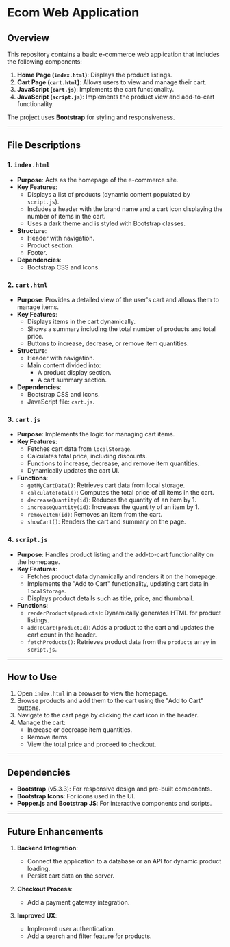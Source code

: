 # Ecom Web Application

## Overview
This repository contains a basic e-commerce web application that includes the following components:

1. **Home Page (`index.html`)**: Displays the product listings.
2. **Cart Page (`cart.html`)**: Allows users to view and manage their cart.
3. **JavaScript (`cart.js`)**: Implements the cart functionality.
4. **JavaScript (`script.js`)**: Implements the product view and add-to-cart functionality.

The project uses **Bootstrap** for styling and responsiveness.

---

## File Descriptions

### 1. `index.html`
- **Purpose**: Acts as the homepage of the e-commerce site.
- **Key Features**:
  - Displays a list of products (dynamic content populated by `script.js`).
  - Includes a header with the brand name and a cart icon displaying the number of items in the cart.
  - Uses a dark theme and is styled with Bootstrap classes.
- **Structure**:
  - Header with navigation.
  - Product section.
  - Footer.
- **Dependencies**:
  - Bootstrap CSS and Icons.

### 2. `cart.html`
- **Purpose**: Provides a detailed view of the user's cart and allows them to manage items.
- **Key Features**:
  - Displays items in the cart dynamically.
  - Shows a summary including the total number of products and total price.
  - Buttons to increase, decrease, or remove item quantities.
- **Structure**:
  - Header with navigation.
  - Main content divided into:
    - A product display section.
    - A cart summary section.
- **Dependencies**:
  - Bootstrap CSS and Icons.
  - JavaScript file: `cart.js`.

### 3. `cart.js`
- **Purpose**: Implements the logic for managing cart items.
- **Key Features**:
  - Fetches cart data from `localStorage`.
  - Calculates total price, including discounts.
  - Functions to increase, decrease, and remove item quantities.
  - Dynamically updates the cart UI.
- **Functions**:
  - `getMyCartData()`: Retrieves cart data from local storage.
  - `calculateTotal()`: Computes the total price of all items in the cart.
  - `decreaseQuantity(id)`: Reduces the quantity of an item by 1.
  - `increaseQuantity(id)`: Increases the quantity of an item by 1.
  - `removeItem(id)`: Removes an item from the cart.
  - `showCart()`: Renders the cart and summary on the page.

### 4. `script.js`
- **Purpose**: Handles product listing and the add-to-cart functionality on the homepage.
- **Key Features**:
  - Fetches product data dynamically and renders it on the homepage.
  - Implements the "Add to Cart" functionality, updating cart data in `localStorage`.
  - Displays product details such as title, price, and thumbnail.
- **Functions**:
  - `renderProducts(products)`: Dynamically generates HTML for product listings.
  - `addToCart(productId)`: Adds a product to the cart and updates the cart count in the header.
  - `fetchProducts()`: Retrieves product data from the `products` array in `script.js`.

---

## How to Use

1. Open `index.html` in a browser to view the homepage.
2. Browse products and add them to the cart using the "Add to Cart" buttons.
3. Navigate to the cart page by clicking the cart icon in the header.
4. Manage the cart:
   - Increase or decrease item quantities.
   - Remove items.
   - View the total price and proceed to checkout.

---

## Dependencies

- **Bootstrap** (v5.3.3): For responsive design and pre-built components.
- **Bootstrap Icons**: For icons used in the UI.
- **Popper.js and Bootstrap JS**: For interactive components and scripts.

---

## Future Enhancements

1. **Backend Integration**:
   - Connect the application to a database or an API for dynamic product loading.
   - Persist cart data on the server.

2. **Checkout Process**:
   - Add a payment gateway integration.

3. **Improved UX**:
   - Implement user authentication.
   - Add a search and filter feature for products.

